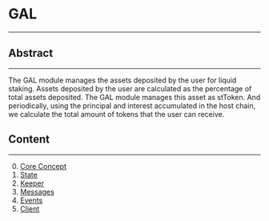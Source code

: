 # GAL

---

## Abstract

---
The GAL module manages the assets deposited by the user for liquid staking.
Assets deposited by the user are calculated as the percentage of total assets deposited.
The GAL module manages this asset as stToken.
And periodically, using the principal and interest accumulated in the host chain,
we calculate the total amount of tokens that the user can receive.

## Content

---
0. [Core Concept](spec/en/00_core_concept.md)
1. [State](spec/en/01_state.md)
2. [Keeper](spec/en/02_keeper.md)
3. [Messages](spec/en/03_messages.md)
4. [Events](spec/en/04_events.md)
5. [Client](spec/en/05_client.md)